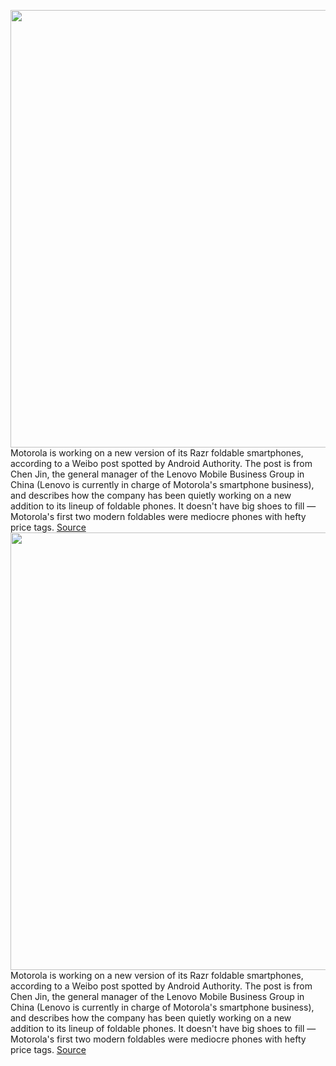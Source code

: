 <img src='https://cdn.vox-cdn.com/thumbor/eKm8TBcXRhnwIgDuMD4ZFgNzkRw=/0x0:2040x1360/1200x800/filters:focal(685x473:1011x799)/cdn.vox-cdn.com/uploads/chorus_image/image/70320914/dbohn_201023_4260_0008.0.0.jpg' width='700px' /><br/>
Motorola is working on a new version of its Razr foldable smartphones, according to a Weibo post spotted by Android Authority. The post is from Chen Jin, the general manager of the Lenovo Mobile Business Group in China (Lenovo is currently in charge of Motorola's smartphone business), and describes how the company has been quietly working on a new addition to its lineup of foldable phones. It doesn't have big shoes to fill — Motorola's first two modern foldables were mediocre phones with hefty price tags.
<a href='https://www.theverge.com/2021/12/27/22855629/motorola-razr-folding-phone-third-generation-processor-interface-appearance'> Source <a/><img src='https://cdn.vox-cdn.com/thumbor/eKm8TBcXRhnwIgDuMD4ZFgNzkRw=/0x0:2040x1360/1200x800/filters:focal(685x473:1011x799)/cdn.vox-cdn.com/uploads/chorus_image/image/70320914/dbohn_201023_4260_0008.0.0.jpg' width='700px' /><br/>
Motorola is working on a new version of its Razr foldable smartphones, according to a Weibo post spotted by Android Authority. The post is from Chen Jin, the general manager of the Lenovo Mobile Business Group in China (Lenovo is currently in charge of Motorola's smartphone business), and describes how the company has been quietly working on a new addition to its lineup of foldable phones. It doesn't have big shoes to fill — Motorola's first two modern foldables were mediocre phones with hefty price tags.
<a href='https://www.theverge.com/2021/12/27/22855629/motorola-razr-folding-phone-third-generation-processor-interface-appearance'> Source <a/>